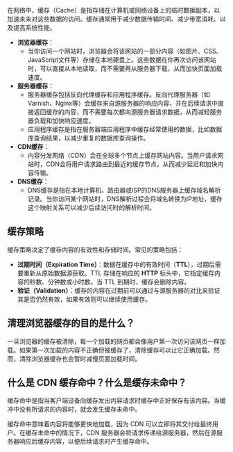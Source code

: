 在网络中，缓存（Cache）是指存储在计算机或网络设备上的临时数据副本，以加速未来对这些数据的访问。缓存通常用于减少数据传输时间、减少带宽消耗、以及提高系统性能。

-   **浏览器缓存**：
    -   当你访问一个网站时，浏览器会将该网站的一部分内容（如图片、CSS、JavaScript文件等）存储在本地硬盘上。这些数据在你再次访问该网站时，可以直接从本地读取，而不需要再从服务器下载，从而加快页面加载速度。
-   **服务器缓存**：
    -   服务器缓存包括反向代理缓存和应用程序缓存。反向代理服务器（如Varnish、Nginx等）会缓存来自源服务器的响应内容，并在后续请求中直接返回缓存的内容，而不需要每次都向源服务器请求数据，从而减轻服务器负载和加快响应速度。
    -   应用程序缓存是指在服务器端应用程序中缓存经常使用的数据，比如数据库查询结果，以减少重复的数据库查询操作。
-   **CDN缓存**：
    -   内容分发网络（CDN）会在全球多个节点上缓存网站内容。当用户请求网站时，CDN会将用户请求路由到最近的缓存节点，从而减少延迟和加快内容传输。
-   **DNS缓存**：
    -   DNS缓存是指在本地计算机、路由器或ISP的DNS服务器上缓存域名解析记录。当你访问某个网站时，DNS解析过程会将域名转换为IP地址，缓存这个映射关系可以减少后续访问时的解析时间。

## 缓存策略

缓存策略决定了缓存内容的有效性和存储时间。常见的策略包括：

-   **过期时间（Expiration Time）**：数据在缓存中的有效时间（**TTL**），过期后需要重新从原始数据源获取。TTL 存储在响应的 **HTTP** 标头中，它指定缓存内容的秒数、分钟数或小时数。当 TTL 到期时，缓存会删除内容。
-   **验证（Validation）**：缓存的内容在过期前可以通过与源服务器的对比来验证其是否仍然有效，如果有效则可以继续使用缓存。

## 清理浏览器缓存的目的是什么？

一旦浏览器的缓存被清除，每一个加载的网页都会像用户第一次访问该网页一样加载。如果第一次加载的内容不正确但被缓存了，清除缓存可以让它正确加载。然而，清除浏览器缓存也会暂时减慢页面加载时间。

## 什么是 CDN 缓存命中？什么是缓存未命中？

缓存命中是指当客户端设备向缓存发出内容请求时缓存中正好保存有该内容。当缓冲中没有所请求的内容时，就会发生缓存未命中。

缓存命中意味着内容将能够更快地加载，因为 CDN 可以立即将其交付给最终用户。在缓存未命中的情况下，CDN 服务器会将请求传递给源服务器，然后在源服务器响应后缓存内容，以便后续请求时产生缓存命中。

